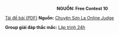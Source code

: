 **<center>NGUỒN: Free Contest 10</center>**

[Tải đề bài (PDF)](/statements/2076/dictionary.pdf)
**Nguồn:** [Chuyên Sơn La Online Judge](http://csloj.ddns.net/)

**Group giải đáp thắc mắc:** [Lập trình 24h](https://www.facebook.com/groups/1386904321519984)